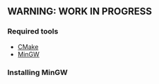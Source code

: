 ## WARNING: WORK IN PROGRESS

### Required tools

* [CMake](http://www.cmake.org/)
* [MinGW](http://sourceforge.net/projects/mingw/files/Installer/mingw-get-inst/)

### Installing MinGW

<describe which options to use>